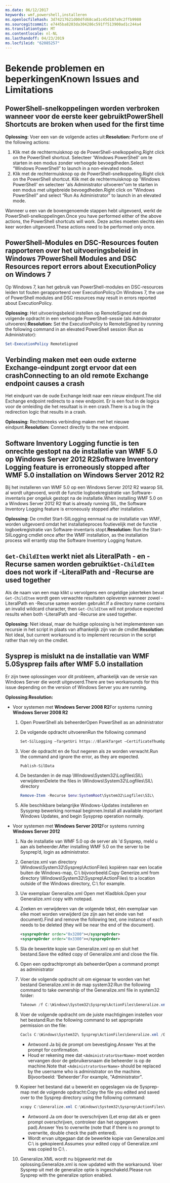 ```yaml
---
ms.date: 06/12/2017
keywords: wmf,powershell,installeren
ms.openlocfilehash: 3d74217621d00dfd68cad1c45d187a9c2ffb9980
ms.sourcegitcommit: e7445ba8203da304286c591ff513900ad1c244a4
ms.translationtype: MT
ms.contentlocale: nl-NL
ms.lasthandoff: 04/23/2019
ms.locfileid: "62085257"
---
```

# <a name="known-issues-and-limitations"></a><span data-ttu-id="8bdec-102">Bekende problemen en beperkingen</span><span class="sxs-lookup"><span data-stu-id="8bdec-102">Known Issues and Limitations</span></span>

## <a name="powershell-shortcuts-are-broken-when-used-for-the-first-time"></a><span data-ttu-id="8bdec-103">PowerShell-snelkoppelingen worden verbroken wanneer voor de eerste keer gebruikt</span><span class="sxs-lookup"><span data-stu-id="8bdec-103">PowerShell Shortcuts are broken when used for the first time</span></span>

<span data-ttu-id="8bdec-104">**Oplossing:** Voer een van de volgende acties uit:</span><span class="sxs-lookup"><span data-stu-id="8bdec-104">**Resolution:** Perform one of the following actions:</span></span>

1. <span data-ttu-id="8bdec-105">Klik met de rechtermuisknop op de PowerShell-snelkoppeling.</span><span class="sxs-lookup"><span data-stu-id="8bdec-105">Right click on the PowerShell shortcut.</span></span> <span data-ttu-id="8bdec-106">Selecteer 'Windows PowerShell' om te starten in een modus zonder verhoogde bevoegdheden.</span><span class="sxs-lookup"><span data-stu-id="8bdec-106">Select “Windows PowerShell” to launch in a non-elevated mode.</span></span>
2. <span data-ttu-id="8bdec-107">Klik met de rechtermuisknop op de PowerShell-snelkoppeling.</span><span class="sxs-lookup"><span data-stu-id="8bdec-107">Right click on the PowerShell shortcut.</span></span> <span data-ttu-id="8bdec-108">Klik met de rechtermuisknop op 'Windows PowerShell' en selecteer 'als Administrator uitvoeren"om te starten in een modus met uitgebreide bevoegdheden.</span><span class="sxs-lookup"><span data-stu-id="8bdec-108">Right click on “Windows PowerShell” and select “Run As Administrator” to launch in an elevated mode.</span></span>

<span data-ttu-id="8bdec-109">Wanneer u een van de bovengenoemde stappen hebt uitgevoerd, werkt de PowerShell-snelkoppelingen.</span><span class="sxs-lookup"><span data-stu-id="8bdec-109">Once you have performed either of the above actions, the PowerShell shortcuts will work.</span></span> <span data-ttu-id="8bdec-110">Deze acties moeten slechts één keer worden uitgevoerd.</span><span class="sxs-lookup"><span data-stu-id="8bdec-110">These actions need to be performed only once.</span></span>

## <a name="powershell-modules-and-dsc-resources-report-errors-about-executionpolicy-on-windows-7"></a><span data-ttu-id="8bdec-111">PowerShell-Modules en DSC-Resources fouten rapporteren over het uitvoeringsbeleid in Windows 7</span><span class="sxs-lookup"><span data-stu-id="8bdec-111">PowerShell Modules and DSC Resources report errors about ExecutionPolicy on Windows 7</span></span>

<span data-ttu-id="8bdec-112">Op Windows 7, kan het gebruik van PowerShell-modules en DSC-resources leiden tot fouten gerapporteerd over ExecutionPolicy.</span><span class="sxs-lookup"><span data-stu-id="8bdec-112">On Windows 7, the use of PowerShell modules and DSC resources may result in errors reported about ExecutionPolicy.</span></span>

<span data-ttu-id="8bdec-113">**Oplossing:** Het uitvoeringsbeleid instellen op RemoteSigned met de volgende opdracht in een verhoogde PowerShell-sessie (als Administrator uitvoeren):</span><span class="sxs-lookup"><span data-stu-id="8bdec-113">**Resolution:** Set the ExecutionPolicy to RemoteSigned by running the following command in an elevated PowerShell session (Run as Administrator):</span></span>

```powershell
Set-ExecutionPolicy RemoteSigned
```

## <a name="connecting-to-an-old-remote-exchange-endpoint-causes-a-crash"></a><span data-ttu-id="8bdec-114">Verbinding maken met een oude externe Exchange-eindpunt zorgt ervoor dat een crash</span><span class="sxs-lookup"><span data-stu-id="8bdec-114">Connecting to an old remote Exchange endpoint causes a crash</span></span>

<span data-ttu-id="8bdec-115">Het eindpunt van de oude Exchange leidt naar een nieuw eindpunt.</span><span class="sxs-lookup"><span data-stu-id="8bdec-115">The old Exchange endpoint redirects to a new endpoint.</span></span> <span data-ttu-id="8bdec-116">Er is een fout in de logica voor de omleiding die het resultaat is in een crash.</span><span class="sxs-lookup"><span data-stu-id="8bdec-116">There is a bug in the redirection logic that results in a crash.</span></span>

<span data-ttu-id="8bdec-117">**Oplossing:** Rechtstreeks verbinding maken met het nieuwe eindpunt.</span><span class="sxs-lookup"><span data-stu-id="8bdec-117">**Resolution:** Connect directly to the new endpoint.</span></span>

## <a name="software-inventory-logging-feature-is-erroneously-stopped-after-wmf-50-installation-on-windows-server-2012-r2"></a><span data-ttu-id="8bdec-118">Software Inventory Logging functie is ten onrechte gestopt na de installatie van WMF 5.0 op Windows Server 2012 R2</span><span class="sxs-lookup"><span data-stu-id="8bdec-118">Software Inventory Logging feature is erroneously stopped after WMF 5.0 installation on Windows Server 2012 R2</span></span>

<span data-ttu-id="8bdec-119">Bij het installeren van WMF 5.0 op een Windows Server 2012 R2 waarop SIL al wordt uitgevoerd, wordt de functie logboekregistratie van Software-inventaris per ongeluk gestopt na de installatie.</span><span class="sxs-lookup"><span data-stu-id="8bdec-119">When installing WMF 5.0 on a Windows Server 2012 R2 that is already running SIL, the Software Inventory Logging feature is erroneously stopped after installation.</span></span>

<span data-ttu-id="8bdec-120">**Oplossing:** De cmdlet Start-SilLogging eenmaal na de installatie van WMF, worden uitgevoerd omdat het installatieproces foutievelijk met de functie logboekregistratie van Software-inventaris stopt.</span><span class="sxs-lookup"><span data-stu-id="8bdec-120">**Resolution:** Run the Start-SilLogging cmdlet once after the WMF installation, as the installation process will errantly stop the Software Inventory Logging feature.</span></span>

## <a name="get-childitem-does-not-work-if--literalpath-and--recurse-are-used-together"></a><span data-ttu-id="8bdec-121">`Get-ChildItem` werkt niet als LiteralPath - en - Recurse samen worden gebruikt</span><span class="sxs-lookup"><span data-stu-id="8bdec-121">`Get-ChildItem` does not work if -LiteralPath and -Recurse are used together</span></span>

<span data-ttu-id="8bdec-122">Als de naam van een map klikt u vervolgens een ongeldige jokerteken bevat `Get-ChildItem` wordt geen verwachte resultaten opleveren wanneer zowel - LiteralPath en -Recurse samen worden gebruikt.</span><span class="sxs-lookup"><span data-stu-id="8bdec-122">If a directory name contains an invalid wildcard character, then `Get-ChildItem` will not produce expected results when both -LiteralPath and -Recurse are used together.</span></span>

<span data-ttu-id="8bdec-123">**Oplossing:** Niet ideaal, maar de huidige oplossing is het implementeren van recursie in het script in plaats van afhankelijk zijn van de cmdlet.</span><span class="sxs-lookup"><span data-stu-id="8bdec-123">**Resolution:** Not ideal, but current workaround is to implement recursion in the script rather than rely on the cmdlet.</span></span>

## <a name="sysprep-fails-after-wmf-50-installation"></a><span data-ttu-id="8bdec-124">Sysprep is mislukt na de installatie van WMF 5.0</span><span class="sxs-lookup"><span data-stu-id="8bdec-124">Sysprep fails after WMF 5.0 installation</span></span>

<span data-ttu-id="8bdec-125">Er zijn twee oplossingen voor dit probleem, afhankelijk van de versie van Windows Server die wordt uitgevoerd.</span><span class="sxs-lookup"><span data-stu-id="8bdec-125">There are two workarounds for this issue depending on the version of Windows Server you are running.</span></span>

<span data-ttu-id="8bdec-126">**Oplossing:**</span><span class="sxs-lookup"><span data-stu-id="8bdec-126">**Resolution:**</span></span>

- <span data-ttu-id="8bdec-127">Voor systemen met **Windows Server 2008 R2**</span><span class="sxs-lookup"><span data-stu-id="8bdec-127">For systems running **Windows Server 2008 R2**</span></span>
  1. <span data-ttu-id="8bdec-128">Open PowerShell als beheerder</span><span class="sxs-lookup"><span data-stu-id="8bdec-128">Open PowerShell as an administrator</span></span>
  2. <span data-ttu-id="8bdec-129">De volgende opdracht uitvoeren</span><span class="sxs-lookup"><span data-stu-id="8bdec-129">Run the following command</span></span>

     ```powershell
     Set-SilLogging –TargetUri https://BlankTarget –CertificateThumbprint 0123456789
     ```

  3. <span data-ttu-id="8bdec-130">Voer de opdracht en de fout negeren als ze worden verwacht.</span><span class="sxs-lookup"><span data-stu-id="8bdec-130">Run the command and ignore the error, as they are expected.</span></span>

     ```powershell
     Publish-SilData
     ```

  4. <span data-ttu-id="8bdec-131">De bestanden in de map \Windows\System32\Logfiles\SIL\ verwijderen</span><span class="sxs-lookup"><span data-stu-id="8bdec-131">Delete the files in  \Windows\System32\Logfiles\SIL\ directory</span></span>

     ```powershell
     Remove-Item -Recurse $env:SystemRoot\System32\Logfiles\SIL\
     ```

  5. <span data-ttu-id="8bdec-132">Alle beschikbare belangrijke Windows-Updates installeren en Sysyprep bewerking normaal beginnen.</span><span class="sxs-lookup"><span data-stu-id="8bdec-132">Install all available important Windows Updates, and begin Sysyprep operation normally.</span></span>

- <span data-ttu-id="8bdec-133">Voor systemen met **Windows Server 2012**</span><span class="sxs-lookup"><span data-stu-id="8bdec-133">For systems running **Windows Server 2012**</span></span>
  1. <span data-ttu-id="8bdec-134">Na de installatie van WMF 5.0 op de server als 'd Sysprep, meld u aan als beheerder.</span><span class="sxs-lookup"><span data-stu-id="8bdec-134">After installing WMF 5.0 on the server to be Sysprep’d, login as administrator.</span></span>
  2. <span data-ttu-id="8bdec-135">Generize.xml van directory \Windows\System32\Sysprep\ActionFiles\ kopiëren naar een locatie buiten de Windows-map, C:\ bijvoorbeeld.</span><span class="sxs-lookup"><span data-stu-id="8bdec-135">Copy Generize.xml from directory \Windows\System32\Sysprep\ActionFiles\ to a location outside of the Windows directory, C:\ for example.</span></span>
  3. <span data-ttu-id="8bdec-136">Uw exemplaar Generalize.xml Open met Kladblok.</span><span class="sxs-lookup"><span data-stu-id="8bdec-136">Open your Generalize.xml copy with notepad.</span></span>
  4. <span data-ttu-id="8bdec-137">Zoeken en verwijderen van de volgende tekst, één exemplaar van elke moet worden verwijderd (ze zijn aan het einde van het document).</span><span class="sxs-lookup"><span data-stu-id="8bdec-137">Find and remove the following text, one instance of each needs to be deleted (they will be near the end of the document).</span></span>

     ```xml
     <sysprepOrder order="0x3200"></sysprepOrder>
     <sysprepOrder order="0x3300"></sysprepOrder>
     ```

  5. <span data-ttu-id="8bdec-138">Sla de bewerkte kopie van Generalize.xml op en sluit het bestand.</span><span class="sxs-lookup"><span data-stu-id="8bdec-138">Save the edited copy of Generalize.xml and close the file.</span></span>
  6. <span data-ttu-id="8bdec-139">Open een opdrachtprompt als beheerder</span><span class="sxs-lookup"><span data-stu-id="8bdec-139">Open a command prompt as administrator</span></span>
  7. <span data-ttu-id="8bdec-140">Voer de volgende opdracht uit om eigenaar te worden van het bestand Generalize.xml in de map system32:</span><span class="sxs-lookup"><span data-stu-id="8bdec-140">Run the following command to take ownership of the Generalize.xml file in system32 folder:</span></span>

     ```powershell
     Takeown /f C:\Windows\System32\Sysprep\ActionFiles\Generalize.xml
     ```

  8. <span data-ttu-id="8bdec-141">Voer de volgende opdracht om de juiste machtigingen instellen voor het bestand:</span><span class="sxs-lookup"><span data-stu-id="8bdec-141">Run the following command to set appropriate permission on the file:</span></span>

     ```powershell
     Cacls C:\Windows\System32\ Sysprep\ActionFiles\Generalize.xml /G `<AdministratorUserName>`:F
     ```

     - <span data-ttu-id="8bdec-142">Antwoord Ja bij de prompt om bevestiging.</span><span class="sxs-lookup"><span data-stu-id="8bdec-142">Answer Yes at the prompt for confirmation.</span></span>
     - <span data-ttu-id="8bdec-143">Houd er rekening mee dat `<AdministratorUserName>` moet worden vervangen door de gebruikersnaam die beheerder is op de machine.</span><span class="sxs-lookup"><span data-stu-id="8bdec-143">Note that `<AdministratorUserName>` should be replaced by the username who is administrator on the machine.</span></span> <span data-ttu-id="8bdec-144">Bijvoorbeeld: 'Beheerder'.</span><span class="sxs-lookup"><span data-stu-id="8bdec-144">For example, "Administrator".</span></span>

  9. <span data-ttu-id="8bdec-145">Kopieer het bestand dat u bewerkt en opgeslagen via de Sysprep-map met de volgende opdracht:</span><span class="sxs-lookup"><span data-stu-id="8bdec-145">Copy the file you edited and saved over to the Sysprep directory using the following command:</span></span>

     ```powershell
     xcopy C:\Generalize.xml C:\Windows\System32\Sysprep\ActionFiles\Generalize.xml
     ```

     - <span data-ttu-id="8bdec-146">Antwoord Ja om door te overschrijven (Let erop dat als er geen prompt overschrijven, controleer dan het opgegeven pad).</span><span class="sxs-lookup"><span data-stu-id="8bdec-146">Answer Yes to overwrite (note that if there is no prompt to overwrite, double check the path entered).</span></span>
     - <span data-ttu-id="8bdec-147">Wordt ervan uitgegaan dat de bewerkte kopie van Generalize.xml C:\ is gekopieerd.</span><span class="sxs-lookup"><span data-stu-id="8bdec-147">Assumes your edited copy of Generalize.xml was copied to C:\ .</span></span>

  10. <span data-ttu-id="8bdec-148">Generalize.XML wordt nu bijgewerkt met de oplossing.</span><span class="sxs-lookup"><span data-stu-id="8bdec-148">Generalize.xml is now updated with the workaround.</span></span> <span data-ttu-id="8bdec-149">Voer Sysprep uit met de generalize optie is ingeschakeld.</span><span class="sxs-lookup"><span data-stu-id="8bdec-149">Please run Sysprep with the generalize option enabled.</span></span>